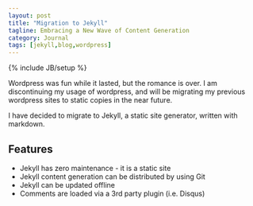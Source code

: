 ```yaml
---
layout: post
title: "Migration to Jekyll"
tagline: Embracing a New Wave of Content Generation
category: Journal
tags: [jekyll,blog,wordpress]
---
```

{% include JB/setup %}

Wordpress was fun while it lasted, but the romance is over.
I am discontinuing my usage of wordpress,
and will be migrating my previous wordpress sites to static copies in the near future.

I have decided to migrate to Jekyll, a static site generator, written with markdown.

## Features

- Jekyll has zero maintenance - it is a static site
- Jekyll content generation can be distributed by using Git
- Jekyll can be updated offline
- Comments are loaded via a 3rd party plugin (i.e. Disqus)
